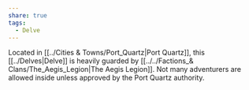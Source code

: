 ```yaml
---
share: true
tags:
  - Delve
---
```


Located in [[../Cities & Towns/Port_Quartz|Port Quartz]], this [[../Delves|Delve]] is heavily guarded by [[../../Factions_& Clans/The_Aegis_Legion|The Aegis Legion]]. Not many adventurers are allowed inside unless approved by the Port Quartz authority.
